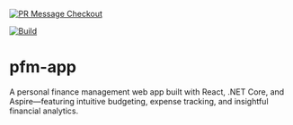 [![PR Message Checkout](https://github.com/Olaheavy2021/pfm-app/actions/workflows/pr.yaml/badge.svg)](https://github.com/Olaheavy2021/pfm-app/actions/workflows/pr.yaml)

[![Build](https://github.com/Olaheavy2021/pfm-app/actions/workflows/Build.yaml/badge.svg)](https://github.com/Olaheavy2021/pfm-app/actions/workflows/Build.yaml)
# pfm-app
A personal finance management web app built with React, .NET Core, and Aspire—featuring intuitive budgeting, expense tracking, and insightful financial analytics.
